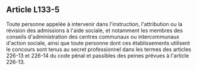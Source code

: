 ## Article L133-5

Toute personne appelée à intervenir dans l'instruction, l'attribution ou la révision des admissions à
l'aide sociale, et notamment les membres des conseils d'administration des centres communaux ou
intercommunaux d'action sociale, ainsi que toute personne dont ces établissements utilisent le concours sont
tenus au secret professionnel dans les termes des articles 226-13 et 226-14 du code pénal et passibles des
peines prévues à l'article 226-13.

